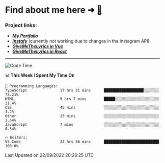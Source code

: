 # Find about me here ➜ [🧑](https://pauabella.dev)

### Project links:
- ***[My Portfolio](https://pauabella.dev)***
- ***[Instafy](https://instafy.me)*** (currently not working due to changes in the Instagram API)
- ***[GiveMeTheLyrics in Vue](https://lyrics.pauabella.dev)***
- ***[GiveMeTheLyrics in React](https://pauabella.dev/GiveMeTheLyrics)***

---
<!--START_SECTION:waka-->
![Code Time](http://img.shields.io/badge/Code%20Time-1%2C469%20hrs%2019%20mins-blue)

📊 **This Week I Spent My Time On** 

```text
💬 Programming Languages: 
TypeScript               17 hrs 31 mins      ██████████████████░░░░░░░   73.21% 
HTML                     5 hrs 7 mins        █████░░░░░░░░░░░░░░░░░░░░   21.4% 
CSS                      45 mins             ░░░░░░░░░░░░░░░░░░░░░░░░░   3.2% 
Other                    23 mins             ░░░░░░░░░░░░░░░░░░░░░░░░░   1.64% 
JavaScript               7 mins              ░░░░░░░░░░░░░░░░░░░░░░░░░   0.54%

🔥 Editors: 
VS Code                  23 hrs 56 mins      █████████████████████████   100.0%

```


 Last Updated on 22/09/2022 20:26:25 UTC
<!--END_SECTION:waka-->
